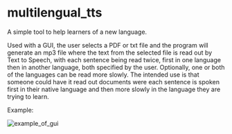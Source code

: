 # multilengual_tts
A simple tool to help learners of a new language.

Used with a GUI, the user selects a PDF or txt file and the program will generate an mp3 file where the text from the selected file is read out by Text to Speech, with each sentence being read twice, first in one language then in another language, both specified by the user. Optionally, one or both of the languages can be read more slowly. The intended use is that someone could have it read out documents were each sentence is spoken first in their native language and then more slowly in the language they are trying to learn.


Example:

![example_of_gui](https://user-images.githubusercontent.com/95901578/174991367-db3c3991-e09e-4653-b8a9-e08158d4dd1b.PNG)
